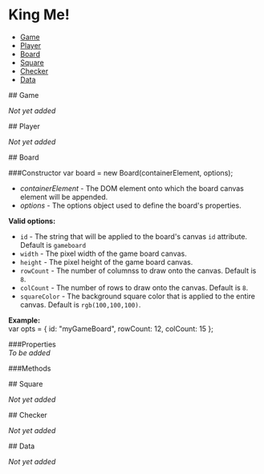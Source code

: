 King Me!
========

*	[Game](#game)
*	[Player](#player)
*	[Board](#board)
*	[Square](#square)
*	[Checker](#checker)
*	[Data](#data)



<p id="game"></p>
## Game

_Not yet added_



<p id="player"></p>
## Player

_Not yet added_



<p id="board"></p>
## Board

###Constructor
    var board = new Board(containerElement, options);
* *containerElement* - The DOM element onto which the board canvas element will be appended.  
* *options* - The options object used to define the board's properties.  

**Valid options:**  
* `id` - The string that will be applied to the board's canvas `id` attribute. Default is `gameboard`  
* `width` - The pixel width of the game board canvas.  
* `height` - The pixel height of the game board canvas.  
* `rowCount` - The number of columnss to draw onto the canvas. Default is `8`.  
* `colCount` - The number of rows to draw onto the canvas. Default is `8`.  
* `squareColor` - The background square color that is applied to the entire canvas. Default is `rgb(100,100,100)`.  

**Example:**  
	var opts = {
		id: "myGameBoard",
		rowCount: 12,
		colCount: 15
	};

###Properties  
*To be added*

###Methods  




<p id="square"></p>
## Square

_Not yet added_



<p id="checker"></p>
## Checker

_Not yet added_



<p id="date"></p>
## Data

_Not yet added_

